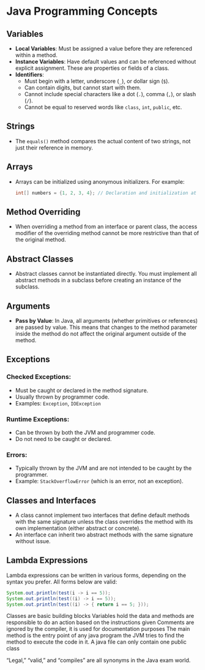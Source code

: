# Java Programming Concepts

## Variables

- **Local Variables**: Must be assigned a value before they are referenced within a method.
- **Instance Variables**: Have default values and can be referenced without explicit assignment. These are properties or fields of a class.
- **Identifiers**:
  - Must begin with a letter, underscore (`_`), or dollar sign (`$`).
  - Can contain digits, but cannot start with them.
  - Cannot include special characters like a dot (`.`), comma (`,`), or slash (`/`).
  - Cannot be equal to reserved words like `class`, `int`, `public`, etc.

## Strings

- The `equals()` method compares the actual content of two strings, not just their reference in memory.

## Arrays

- Arrays can be initialized using anonymous initializers. For example:
  ```java
  int[] numbers = {1, 2, 3, 4}; // Declaration and initialization at the same time.
  ```

## Method Overriding

- When overriding a method from an interface or parent class, the access modifier of the overriding method cannot be more restrictive than that of the original method.

## Abstract Classes

- Abstract classes cannot be instantiated directly. You must implement all abstract methods in a subclass before creating an instance of the subclass.

## Arguments

- **Pass by Value**: In Java, all arguments (whether primitives or references) are passed by value. This means that changes to the method parameter inside the method do not affect the original argument outside of the method.

## Exceptions

### Checked Exceptions:

- Must be caught or declared in the method signature.
- Usually thrown by programmer code.
- Examples: `Exception`, `IOException`

### Runtime Exceptions:

- Can be thrown by both the JVM and programmer code.
- Do not need to be caught or declared.

### Errors:

- Typically thrown by the JVM and are not intended to be caught by the programmer.
- Example: `StackOverflowError` (which is an error, not an exception).

## Classes and Interfaces

- A class cannot implement two interfaces that define default methods with the same signature unless the class overrides the method with its own implementation (either abstract or concrete).
- An interface can inherit two abstract methods with the same signature without issue.

## Lambda Expressions

Lambda expressions can be written in various forms, depending on the syntax you prefer. All forms below are valid:

```java
System.out.println(test(i -> i == 5));
System.out.println(test((i) -> i == 5));
System.out.println(test((i) -> { return i == 5; }));

```

Classes are basic building blocks
Variables hold the data and methods are responsible to do an action based on the instructions given
Comments are ignored by the compiler, it is used for documentation purposes
The main method is the entry point of any java program the JVM tries to find the method to execute the code in it.
A java file can only contain one public class

“Legal,” “valid,” and “compiles” are all synonyms in the Java exam
world.
